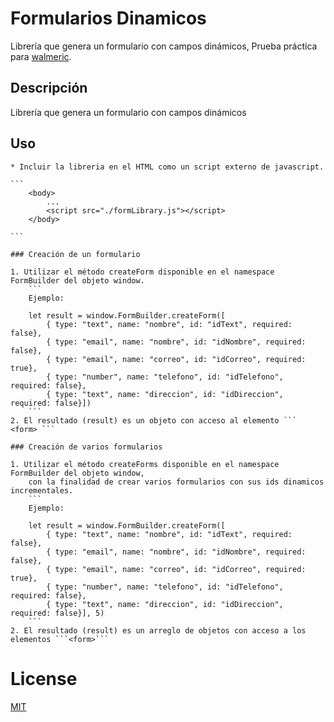 # Formularios Dinamicos

Librería que genera un formulario con campos dinámicos, 
Prueba práctica para [walmeric](http://www.walmeric.com/).

## Descripción

Librería que genera un formulario con campos dinámicos

## Uso
    
    * Incluir la libreria en el HTML como un script externo de javascript.

    ```
        <body>
            ...
            <script src="./formLibrary.js"></script>
        </body>

    ```

    ### Creación de un formulario

    1. Utilizar el método createForm disponible en el namespace FormBuilder del objeto window. 
        ```
        Ejemplo: 
        
        let result = window.FormBuilder.createForm([
            { type: "text", name: "nombre", id: "idText", required: false},
            { type: "email", name: "nombre", id: "idNombre", required: false},
            { type: "email", name: "correo", id: "idCorreo", required: true},
            { type: "number", name: "telefono", id: "idTelefono", required: false},
            { type: "text", name: "direccion", id: "idDireccion", required: false}])
        ```
    2. El resultado (result) es un objeto con acceso al elemento ``` <form> ``` 

    ### Creación de varios formularios

    1. Utilizar el método createForms disponible en el namespace FormBuilder del objeto window, 
        con la finalidad de crear varios formularios con sus ids dinamicos incrementales. 
        ```
        Ejemplo: 

        let result = window.FormBuilder.createForm([
            { type: "text", name: "nombre", id: "idText", required: false},
            { type: "email", name: "nombre", id: "idNombre", required: false},
            { type: "email", name: "correo", id: "idCorreo", required: true},
            { type: "number", name: "telefono", id: "idTelefono", required: false},
            { type: "text", name: "direccion", id: "idDireccion", required: false}], 5)
        ```
    2. El resultado (result) es un arreglo de objetos con acceso a los elementos ```<form>```


# License 
[MIT](https://opensource.org/licenses/MIT)

